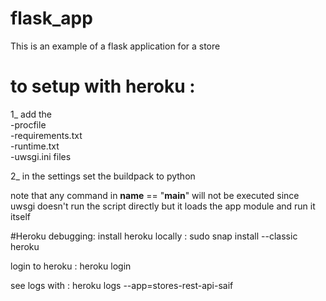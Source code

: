 # flask_app
This is an example of a flask application for a store  


# to setup with heroku : 
1_ add the     
        -procfile   
        -requirements.txt   
        -runtime.txt    
        -uwsgi.ini files    
        
2_ in the settings set the buildpack to python 

note that any command in __name__  == "__main__" will not be executed 
since uwsgi doesn't run the script directly but it loads the app module and run it itself

#Heroku debugging: 
install heroku locally : sudo snap install --classic heroku

login to heroku        : heroku login

see logs with          : heroku logs --app=stores-rest-api-saif